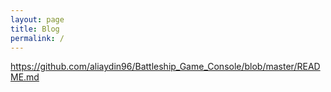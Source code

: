 ```yaml
---
layout: page
title: Blog
permalink: /
---
```


<https://github.com/aliaydin96/Battleship_Game_Console/blob/master/README.md>

